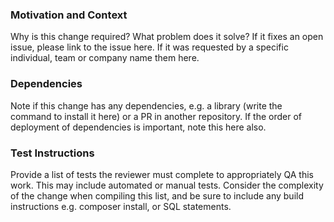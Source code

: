 ### Motivation and Context ###
Why is this change required? What problem does it solve? If it fixes an open issue, please link to the issue here. If it was requested by a specific individual, team or company name them here.

### Dependencies ###
Note if this change has any dependencies, e.g. a library (write the command to install it here) or a PR in another repository. If the order of deployment of dependencies is important, note this here also.

### Test Instructions ###
Provide a list of tests the reviewer must complete to appropriately QA this work. This may include automated or manual tests. Consider the complexity of the change when compiling this list, and be sure to include any build instructions e.g. composer install, or SQL statements.
